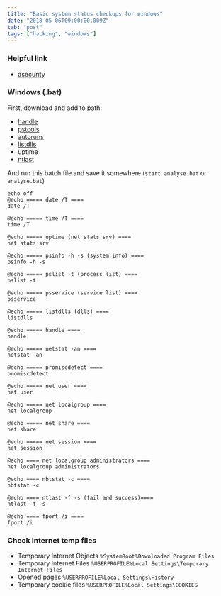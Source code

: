 ```yaml
---
title: "Basic system status checkups for windows"
date: "2018-05-06T09:00:00.009Z"
tab: "post"
tags: ["hacking", "windows"]
---
```

### Helpful link
* [asecurity](https://asecurity.so/2015/03/%ED%8F%AC%EB%9E%9C%EC%8B%9D-%EC%A6%9D%EA%B1%B0-%ED%99%95%EB%B3%B4%EB%B6%84%EC%84%9D%EC%9D%84-%EC%9C%84%ED%95%9C-%EB%8D%B0%EC%9D%B4%ED%84%B0-%EC%88%98%EC%A7%91-%EB%8F%84%EA%B5%AC/)

### Windows (.bat)
First, download and add to path:
* [handle](https://docs.microsoft.com/en-us/sysinternals/downloads/handle)
* [pstools](https://docs.microsoft.com/en-us/sysinternals/downloads/psinfo)
* [autoruns](https://docs.microsoft.com/en-us/sysinternals/downloads/autoruns)
* [listdlls](https://docs.microsoft.com/en-us/sysinternals/downloads/listdlls)
* uptime
* [ntlast](https://www.mcafee.com/kr/downloads/free-tools/ntlast.aspx)

And run this batch file and save it somewhere (`start analyse.bat` or `analyse.bat`)
```
echo off
@echo ===== date /T ====
date /T

@echo ===== time /T ====
time /T

@echo ===== uptime (net stats srv) ====
net stats srv

@echo ===== psinfo -h -s (system info) ====
psinfo -h -s

@echo ===== pslist -t (process list) ====
pslist -t

@echo ===== psservice (service list) ====
psservice

@echo ===== listdlls (dlls) ====
listdlls 

@echo ===== handle ====
handle 

@echo ===== netstat -an ====
netstat -an

@echo ===== promiscdetect ====
promiscdetect

@echo ===== net user ====
net user

@echo ===== net localgroup ====
net localgroup

@echo ===== net share ====
net share

@echo ===== net session ====
net session

@echo ==== net localgroup administrators ====
net localgroup administrators

@echo ==== nbtstat -c ====
nbtstat -c

@echo ==== ntlast -f -s (fail and success)====
ntlast -f -s

@echo ==== fport /i ====
fport /i
```
### Check internet temp files
* Temporary Internet Objects `%SystemRoot%Downloaded Program Files`
* Temporary Internet Files `%USERPROFILE%Local Settings\Temporary Internet Files`
* Opened pages `%USERPROFILE%Local Settings\History`
* Temporary cookie files `%USERPROFILE%Local Settings\COOKIES`
